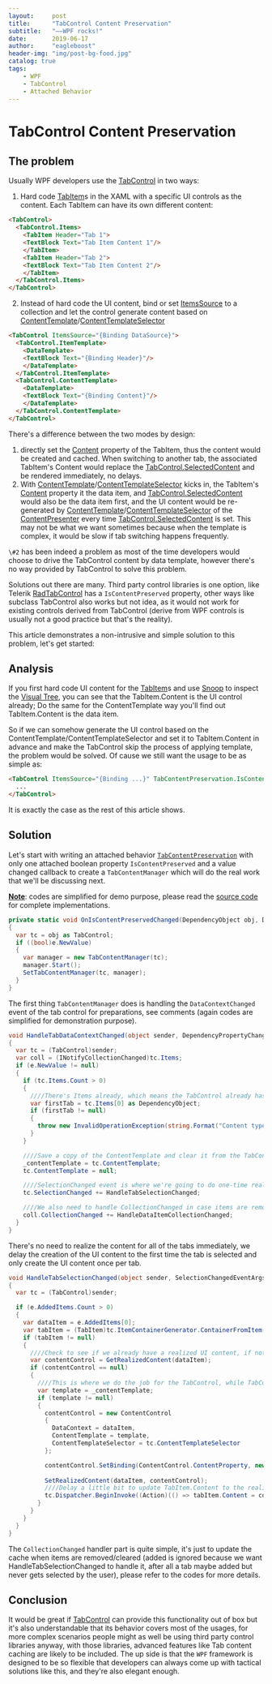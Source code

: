 ```yaml
---
layout:     post
title:      "TabControl Content Preservation"
subtitle:   "——WPF rocks!"
date:       2019-06-17
author:     "eagleboost"
header-img: "img/post-bg-food.jpg"
catalog: true
tags:
    - WPF
    - TabControl
    - Attached Behavior
---
```


# TabControl Content Preservation

## The problem
Usually WPF developers use the [TabControl](https://docs.microsoft.com/en-us/dotnet/api/system.windows.controls.tabcontrol?view=netframework-4.8) in two ways:
1. Hard code [TabItem](https://docs.microsoft.com/en-us/dotnet/api/system.windows.controls.tabitem?view=netframework-4.8)s in the XAML with a specific UI controls as the content. Each TabItem can have its own different content:

```html
<TabControl>
  <TabControl.Items>
    <TabItem Header="Tab 1">
    <TextBlock Text="Tab Item Content 1"/>
    </TabItem>
    <TabItem Header="Tab 2">
    <TextBlock Text="Tab Item Content 2"/>
    </TabItem>
  </TabControl.Items>
</TabControl>
```
2. Instead of hard code the UI content, bind or set [ItemsSource](https://docs.microsoft.com/en-us/dotnet/api/system.windows.controls.itemscontrol.itemssource?view=netframework-4.8) to a collection and let the control generate content based on [ContentTemplate](https://docs.microsoft.com/en-us/dotnet/api/system.windows.controls.tabcontrol.contenttemplate?view=netframework-4.8)/[ContentTemplateSelector](https://docs.microsoft.com/en-us/dotnet/api/system.windows.controls.tabcontrol.contenttemplateselector?view=netframework-4.8)

```html
<TabControl ItemsSource="{Binding DataSource}">
  <TabControl.ItemTemplate>
    <DataTemplate>
    <TextBlock Text="{Binding Header}"/>
    </DataTemplate>
  </TabControl.ItemTemplate>
  <TabControl.ContentTemplate>
    <DataTemplate>
    <TextBlock Text="{Binding Content}"/>
    </DataTemplate>
  </TabControl.ContentTemplate>  
</TabControl>
```

There's a difference between the two modes by design:
1. directly set the [Content](https://docs.microsoft.com/en-us/dotnet/api/system.windows.controls.contentcontrol.content?view=netframework-4.8) property of the TabItem, thus the content would be created and cached. When switching to another tab, the associated TabItem's Content would replace the [TabControl.SelectedContent](https://docs.microsoft.com/en-us/dotnet/api/system.windows.controls.tabcontrol.selectedcontent?view=netframework-4.8) and be rendered immediately, no delays.
2. With [ContentTemplate](https://docs.microsoft.com/en-us/dotnet/api/system.windows.controls.tabcontrol.contenttemplate?view=netframework-4.8)/[ContentTemplateSelector](https://docs.microsoft.com/en-us/dotnet/api/system.windows.controls.tabcontrol.contenttemplateselector?view=netframework-4.8) kicks in, the TabItem's [Content](https://docs.microsoft.com/en-us/dotnet/api/system.windows.controls.contentcontrol.content?view=netframework-4.8) property it the data item, and [TabControl.SelectedContent](https://docs.microsoft.com/en-us/dotnet/api/system.windows.controls.tabcontrol.selectedcontent?view=netframework-4.8) would also be the data item first, and the UI content would be re-generated by [ContentTemplate](https://docs.microsoft.com/en-us/dotnet/api/system.windows.controls.tabcontrol.contenttemplate?view=netframework-4.8)/[ContentTemplateSelector](https://docs.microsoft.com/en-us/dotnet/api/system.windows.controls.tabcontrol.contenttemplateselector?view=netframework-4.8) of the [ContentPresenter](https://docs.microsoft.com/en-us/dotnet/api/system.windows.controls.contentpresenter?view=netframework-4.8) every time [TabControl.SelectedContent](https://docs.microsoft.com/en-us/dotnet/api/system.windows.controls.tabcontrol.selectedcontent?view=netframework-4.8) is set. This may not be what we want sometimes because when the template is complex, it would be slow if tab switching happens frequently.

`\#2` has been indeed a problem as most of the time developers would choose to drive the TabControl content by data template, however there's no way provided by TabControl to solve this problem.

Solutions out there are many. Third party control libraries is one option, like Telerik [RadTabControl](https://docs.telerik.com/devtools/wpf/controls/radtabcontrol/howto/how-to-keep-content) has a `IsContentPreserved` property, other ways like subclass TabControl also works but not idea, as it would not work for existing controls derived from TabControl (derive from WPF controls is usually not a good practice but that's the reality).

This article demonstrates a non-intrusive and simple solution to this problem, let's get started:

## Analysis
If you first hard code UI content for the [TabItem](https://docs.microsoft.com/en-us/dotnet/api/system.windows.controls.tabitem?view=netframework-4.8)s and use [Snoop](https://github.com/snoopwpf/snoopwpf) to inspect the [Visual Tree](https://docs.microsoft.com/en-us/dotnet/framework/wpf/advanced/trees-in-wpf), you can see that the TabItem.Content is the UI control already; Do the same for the ContentTemplate way you'll find out TabItem.Content is the data item.

So if we can somehow generate the UI control based on the ContentTemplate/ContentTemplateSelector and set it to TabItem.Content in advance and make the TabControl skip the process of applying template, the problem would be solved. Of cause we still want the usage to be as simple as:
```html
<TabControl ItemsSource="{Binding ...}" TabContentPreservation.IsContentPreserved="True">
  ...
</TabControl>
```
It is exactly the case as the rest of this article shows.

## Solution
Let's start with writing an attached behavior [`TabContentPreservation`](https://github.com/eagleboost/eagleboost/blob/master/eagleboost.presentation/Controls/TabContentPreservation.cs) with only one attached boolean property `IsContentPreserved` and a value changed callback to create a `TabContentManager` which will do the real work that we'll be discussing next.

**<u>Note</u>**: codes are simplified for demo purpose, please read the [source code](https://github.com/eagleboost/eagleboost/blob/master/eagleboost.presentation/Controls/TabContentPreservation.cs) for complete implementations.

```c#
private static void OnIsContentPreservedChanged(DependencyObject obj, DependencyPropertyChangedEventArgs e)
{
  var tc = obj as TabControl;
  if ((bool)e.NewValue)
  {
    var manager = new TabContentManager(tc);
    manager.Start();
    SetTabContentManager(tc, manager);
  }
}
```

The first thing `TabContentManager` does is handling the `DataContextChanged` event of the tab control for preparations, see comments (again codes are simplified for demonstration purpose).
```c#
void HandleTabDataContextChanged(object sender, DependencyPropertyChangedEventArgs e)
{
  var tc = (TabControl)sender;
  var coll = (INotifyCollectionChanged)tc.Items;
  if (e.NewValue != null)
  {
    if (tc.Items.Count > 0)
    {
      ////There's Items already, which means the TabControl already has UI controls, we stop here
      var firstTab = tc.Items[0] as DependencyObject;
      if (firstTab != null)
      {
        throw new InvalidOperationException(string.Format("Content type of {0} is already preserved", tc.Items[0]));
      }
    }

    ////Save a copy of the ContentTemplate and clear it from the TabControl, so the TabControl would not use it generate the content
    _contentTemplate = tc.ContentTemplate;
    tc.ContentTemplate = null;

    ////SelectionChanged event is where we're going to do one-time realization the UI content for each tab when it becomes selected
    tc.SelectionChanged += HandleTabSelectionChanged;

    ////We also need to handle CollectionChanged in case items are removed/cleared in the TabControl.Items
    coll.CollectionChanged += HandleDataItemCollectionChanged;
  }
}
```

There's no need to realize the content for all of the tabs immediately, we delay the creation of the UI content to the first time the tab is selected and only create the UI content once per tab.

```c#
void HandleTabSelectionChanged(object sender, SelectionChangedEventArgs e)
{
  var tc = (TabControl)sender;

  if (e.AddedItems.Count > 0)
  {
    var dataItem = e.AddedItems[0];
    var tabItem = (TabItem)tc.ItemContainerGenerator.ContainerFromItem(dataItem);
    if (tabItem != null)
    {
      ////Check to see if we already have a realized UI content, if not, create one
      var contentControl = GetRealizedContent(dataItem);
      if (contentControl == null)
      {
        ////This is where we do the job for the TabControl, while TabControl reuse the same content presenter for all of the tabs, we create and cache the ContentControl for each tab
        var template = _contentTemplate;
        if (template != null)
        {
          contentControl = new ContentControl
          {
            DataContext = dataItem,
            ContentTemplate = template,
            ContentTemplateSelector = tc.ContentTemplateSelector
          };

          contentControl.SetBinding(ContentControl.ContentProperty, new Binding());
          
          SetRealizedContent(dataItem, contentControl);
          ////Delay a little bit to update TabItem.Content to the realized UI content
          tc.Dispatcher.BeginInvoke((Action)(() => tabItem.Content = contentControl));
        }
      }
    }
  }
}
```
The `CollectionChanged` handler part is quite simple, it's just to update the cache when items are removed/cleared (added is ignored because we want HandleTabSelectionChanged to handle it, after all a tab maybe added but never gets selected by the user), please refer to the codes for more details.

## Conclusion
It would be great if [TabControl](https://docs.microsoft.com/en-us/dotnet/api/system.windows.controls.tabcontrol?view=netframework-4.8) can provide this functionality out of box but it's also understandable that its behavior covers most of the usages, for more complex scenarios people might as well be using third party control libraries anyway, with those libraries, advanced features like Tab content caching are likely to be included.
The up side is that the `WPF` framework is designed to be so flexible that developers can always come up with tactical solutions like this, and they're also elegant enough.